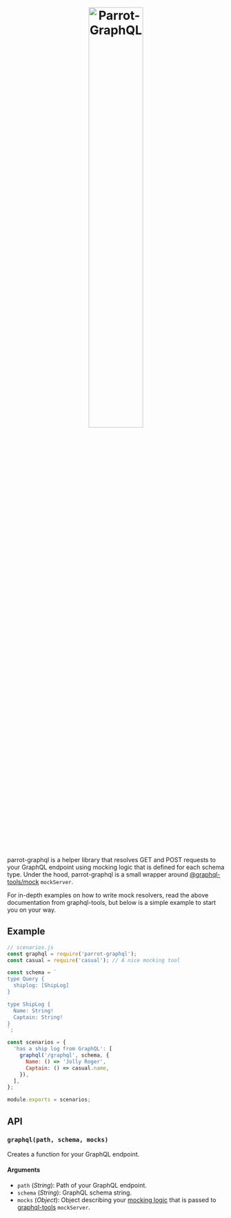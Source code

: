 <h1 align="center">
	<img src="./parrot-graphql.png" alt="Parrot-GraphQL" width="50%" />
</h1>

parrot-graphql is a helper library that resolves GET and POST requests to your GraphQL endpoint using mocking logic that is defined for each schema type. Under the hood, parrot-graphql is a small wrapper around [@graphql-tools/mock](https://github.com/apollographql/graphql-tools) `mockServer`.

For in-depth examples on how to write mock resolvers, read the above documentation from graphql-tools, but below is a simple example to start you on your way.

## Example

```js
// scenarios.js
const graphql = require('parrot-graphql');
const casual = require('casual'); // A nice mocking tool

const schema = `
type Query {
  shiplog: [ShipLog]
}

type ShipLog {
  Name: String!
  Captain: String!
}
`;

const scenarios = {
  'has a ship log from GraphQL': [
    graphql('/graphql', schema, {
      Name: () => 'Jolly Roger',
      Captain: () => casual.name,
    }),
  ],
};

module.exports = scenarios;
```

## API

### `graphql(path, schema, mocks)`

Creates a function for your GraphQL endpoint.

#### Arguments

- `path` (_String_): Path of your GraphQL endpoint.
- `schema` (_String_): GraphQL schema string.
- `mocks` (_Object_): Object describing your [mocking logic](https://www.apollographql.com/docs/graphql-tools/mocking.html#Customizing-mocks) that is passed to [graphql-tools](https://github.com/apollographql/graphql-tools) `mockServer`.
